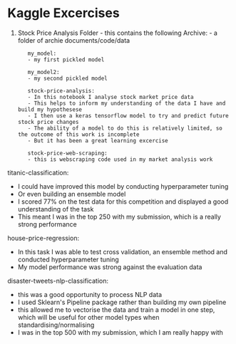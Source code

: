 # Kaggle Excercises

1. Stock Price Analysis Folder - this contains the following
          Archive:
          - a folder of archie documents/code/data

          my_model:
          - my first pickled model

          my_model2:
          - my second pickled model
   
          stock-price-analysis:
          - In this notebook I analyse stock market price data
          - This helps to inform my understanding of the data I have and build my hypothesese
          - I then use a keras tensorflow model to try and predict future stock price changes
          - The ability of a model to do this is relatively limited, so the outcome of this work is incomplete
          - But it has been a great learning excercise
          
          stock-price-web-scraping:
          - this is webscraping code used in my market analysis work

titanic-classification:
- I could have improved this model by conducting hyperparameter tuning
- Or even building an ensemble model
- I scored 77% on the test data for this competition and displayed a good understanding of the task
- This meant I was in the top 250 with my submission, which is a really strong performance

house-price-regression:
- In this task I was able to test cross validation, an ensemble method and conducted hyperparameter tuning 
- My model performance was strong against the evaluation data

disaster-tweets-nlp-classification:
- this was a good opportunity to process NLP data
- I used Sklearn's Pipeline package rather than building my own pipeline
- this allowed me to vectorise the data and train a model in one step, which will be useful for other model types when standardising/normalising
- I was in the top 500 with my submission, which I am really happy with
